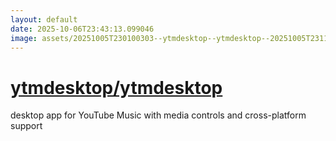 ```yaml
---
layout: default
date: 2025-10-06T23:43:13.099046
image: assets/20251005T230100303--ytmdesktop--ytmdesktop--20251005T231107819--cropped.png
---
```


# [ytmdesktop/ytmdesktop](https://github.com/ytmdesktop/ytmdesktop)

desktop app for YouTube Music with media controls and cross-platform support
